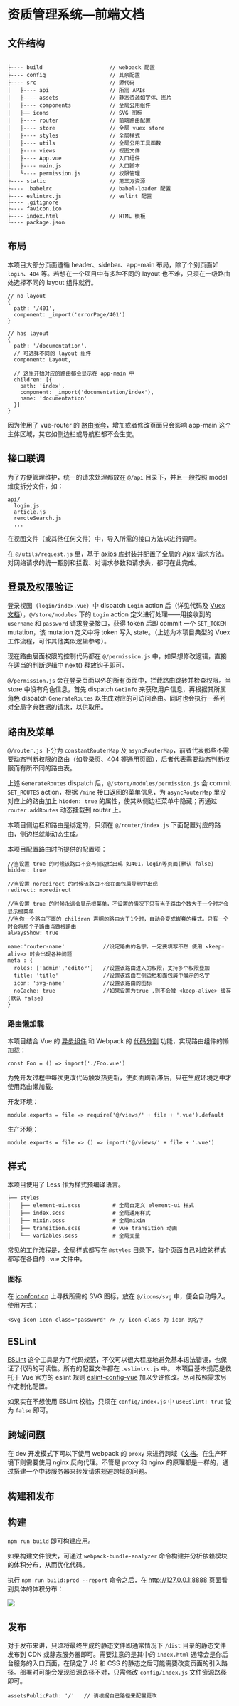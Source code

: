 # 资质管理系统—前端文档

## 文件结构

```

├---- build                     // webpack 配置
├---- config                    // 其余配置
├---- src                       // 源代码
│   ├---- api                   // 所需 APIs
│   ├---- assets                // 静态资源如字体、图片
│   ├---- components            // 全局公用组件
│   ├—— icons                   // SVG 图标
│   ├---- router                // 前端路由配置
│   ├---- store                 // 全局 vuex store
│   ├---- styles                // 全局样式
│   ├---- utils                 // 全局公用工具函数
│   ├---- views                 // 视图文件
│   ├---- App.vue               // 入口组件
│   ├---- main.js               // 入口脚本
│   └---- permission.js         // 权限管理
├---- static                    // 第三方资源
├---- .babelrc                  // babel-loader 配置
├---- eslintrc.js               // eslint 配置
├---- .gitignore
├---- favicon.ico
├---- index.html                // HTML 模板
└---- package.json
```

## 布局

本项目大部分页面遵循 header、sidebar、app-main 布局，除了个别页面如 `login`、`404` 等。若想在一个项目中有多种不同的 layout 也不难，只须在一级路由处选择不同的 layout 组件就行。

    // no layout
    {
      path: '/401',
      component: _import('errorPage/401')
    }
    
    // has layout
    {
      path: '/documentation',
      // 可选择不同的 layout 组件
      component: Layout,
    
      // 这里开始对应的路由都会显示在 app-main 中
      children: [{
        path: 'index',
        component: _import('documentation/index'),
        name: 'documentation'
      }]
    }
    
因为使用了 vue-router 的 [路由嵌套](https://router.vuejs.org/zh-cn/essentials/nested-routes.html)，增加或者修改页面只会影响 app-main 这个主体区域，其它如侧边栏或导航栏都不会生变。

## 接口联调

为了方便管理维护，统一的请求处理都放在 `@/api` 目录下，并且一般按照 model 维度拆分文件，如：

    api/
      login.js
      article.js
      remoteSearch.js
      ...

在视图文件（或其他任何文件）中，导入所需的接口方法以进行调用。

在 `@/utils/request.js` 里，基于 [axios](https://github.com/axios/axios) 库封装并配置了全局的 Ajax 请求方法。对网络请求的统一甄别和拦截、对请求参数和请求头，都可在此完成。

## 登录及权限验证

登录视图（`login/index.vue`）中 dispatch `Login` action 后（详见代码及 [Vuex 文档](https://vuex.vuejs.org/)），`@/store/modules` 下的 `Login` action 定义进行处理——用接收到的 `username` 和 `password` 请求登录接口，获得 token 后即 commit 一个 `SET_TOKEN` mutation，该 mutation 定义中将 token 写入 state。（上述为本项目典型的 Vuex 工作流程，可作其他类似逻辑参考）。

现在路由层面权限的控制代码都在 `@/permission.js` 中，如果想修改逻辑，直接在适当的判断逻辑中 next() 释放钩子即可。

`@/permission.js` 会在登录页面以外的所有页面中，拦截路由跳转并检查权限。当 store 中没有角色信息，首先 dispatch `GetInfo` 来获取用户信息，再根据其所属角色 dispatch `GenerateRoutes` 以生成对应的可访问路由。同时也会执行一系列对全局字典数据的请求，以供取用。

## 路由及菜单

`@/router.js` 下分为 `constantRouterMap` 及 `asyncRouterMap`，前者代表那些不需要动态判断权限的路由（如登录页、404 等通用页面），后者代表需要动态判断权限而有所不同的路由表。

上述 `GenerateRoutes` dispatch 后，`@/store/modules/permission.js` 会 commit `SET_ROUTES` action，根据 `/mine` 接口返回的菜单信息，为 `asyncRouterMap` 里没对应上的路由加上 `hidden: true` 的属性，使其从侧边栏菜单中隐藏；再通过 `router.addRoutes` 动态挂载到 router 上。

本项目侧边栏和路由是绑定的，只须在 `@/router/index.js` 下面配置对应的路由，侧边栏就能动态生成。

本项目配置路由时所提供的配置项：

    //当设置 true 的时候该路由不会再侧边栏出现 如401，login等页面(默认 false)
    hidden: true
    
    //当设置 noredirect 的时候该路由不会在面包屑导航中出现
    redirect: noredirect
    
    //当设置 true 的时候永远会显示根菜单，不设置的情况下只有当子路由个数大于一个时才会显示根菜单
    //当你一个路由下面的 children 声明的路由大于1个时，自动会变成嵌套的模式。只有一个时会将那个子路由当做根路由
    alwaysShow: true
    
    name:'router-name'            //设定路由的名字，一定要填写不然 使用 <keep-alive> 时会出现各种问题
    meta : {
      roles: ['admin','editor']   //设置该路由进入的权限，支持多个权限叠加
      title: 'title'              //设置该路由在侧边栏和面包屑中展示的名字
      icon: 'svg-name'            //设置该路由的图标
      noCache: true               //如果设置为true ,则不会被 <keep-alive> 缓存(默认 false)
    }
    
### 路由懒加载

本项目结合 Vue 的 [异步组件](https://cn.vuejs.org/v2/guide/components.html#%E5%BC%82%E6%AD%A5%E7%BB%84%E4%BB%B6) 和 Webpack 的 [代码分割](https://doc.webpack-china.org/guides/code-splitting) 功能，实现路由组件的懒加载：

    const Foo = () => import('./Foo.vue')
    
为免开发过程中每次更改代码触发热更新，使页面刷新滞后，只在生成环境之中才使用路由懒加载。

开发环境：

    module.exports = file => require('@/views/' + file + '.vue').default

生产环境：

    module.exports = file => () => import('@/views/' + file + '.vue')

## 样式

本项目使用了 Less 作为样式预编译语言。

    ├── styles
    │   ├── element-ui.scss          # 全局自定义 element-ui 样式
    │   ├── index.scss               # 全局通用样式
    │   ├── mixin.scss               # 全局mixin
    │   ├── transition.scss          # vue transition 动画
    │   └── variables.scss           # 全局变量

常见的工作流程是，全局样式都写在 `@styles` 目录下，每个页面自己对应的样式都写在各自的 `.vue` 文件中。

### 图标

在 [iconfont.cn](http://iconfont.cn/) 上寻找所需的 SVG 图标，放在 `@/icons/svg` 中，便会自动导入。使用方式：

    <svg-icon icon-class="password" /> // icon-class 为 icon 的名字
    
## ESLint

[ESLint](https://eslint.org/docs/rules/) 这个工具是为了代码规范，不仅可以很大程度地避免基本语法错误，也保证了代码的可读性。所有的配置文件都在 `.eslintrc.js` 中。 本项目基本规范是依托于 Vue 官方的 eslint 规则 [eslint-config-vue](https://github.com/vuejs/eslint-config-vue) 加以少许修改。尽可按照需求另作定制化配置。

如果实在不想使用 ESLint 校验，只须在 `config/index.js` 中 `useEslint: true` 设为 `false` 即可。
    
## 跨域问题

在 dev 开发模式下可以下使用 webpack 的 `proxy` 来进行跨域（[文档](https://doc.webpack-china.org/configuration/dev-server/#devserver-proxy)。在生产环境下则需要使用 nginx 反向代理。不管是 proxy 和 nginx 的原理都是一样的，通过搭建一个中转服务器来转发请求规避跨域的问题。

## 构建和发布

## 构建

`npm run build` 即可构建应用。

如果构建文件很大，可通过 `webpack-bundle-analyzer` 命令构建并分析依赖模块的体积分布，从而优化代码。

执行 `npm run build:prod --report` 命令之后，在 http://127.0.0.1:8888 页面看到具体的体积分布：

![](media/15197846113085/15197878079643.jpg)

## 发布

对于发布来讲，只须将最终生成的静态文件即通常情况下 `/dist` 目录的静态文件发布到 CDN 或静态服务器即可。需要注意的是其中的 `index.html` 通常会是你后台服务的入口页面，在确定了 JS 和 CSS 的静态之后可能需要改变页面的引入路径。部署时可能会发现资源路径不对，只需修改 `config/index.js` 文件资源路径即可。

    assetsPublicPath: '/'   // 请根据自己路径来配置更改



